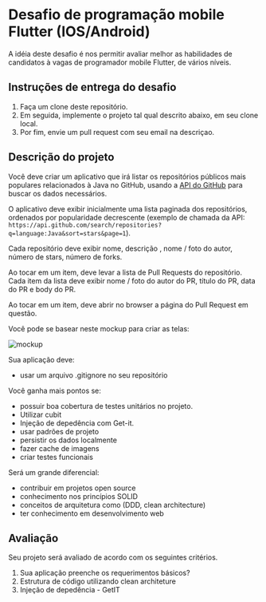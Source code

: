 # Desafio de programação mobile Flutter (IOS/Android)

A idéia deste desafio é nos permitir avaliar melhor as habilidades de candidatos à vagas de programador mobile Flutter, de vários níveis.


## Instruções de entrega do desafio

1. Faça um clone deste repositório.
1. Em seguida, implemente o projeto tal qual descrito abaixo, em seu clone local.
1. Por fim, envie um pull request com seu email na descriçao.

## Descrição do projeto

Você deve criar um aplicativo que irá listar os repositórios públicos mais populares relacionados à Java no GitHub, usando a [API do GitHub](https://developer.github.com/v3/) para buscar os dados necessários.

O aplicativo deve exibir inicialmente uma lista paginada dos repositórios, ordenados por popularidade decrescente (exemplo de chamada da API: `https://api.github.com/search/repositories?q=language:Java&sort=stars&page=1`).

Cada repositório deve exibir nome, descrição , nome / foto do autor, número de stars, número de forks.

Ao tocar em um item, deve levar a lista de Pull Requests do repositório. Cada item da lista deve exibir nome / foto do autor do PR, título do PR, data do PR e body do PR.

Ao tocar em um item, deve abrir no browser a página do Pull Request em questão.

Você pode se basear neste mockup para criar as telas:

![mockup](https://raw.githubusercontent.com/hostaraguaia/Desafio-Hostaraguaia-Flutter-Git/master/mockup-android.png)

Sua aplicação deve:

- usar um arquivo .gitignore no seu repositório

Você ganha mais pontos se:

- possuir boa cobertura de testes unitários no projeto.
- Utilizar cubit
- Injeção de depedência com Get-it.
- usar padrões de projeto
- persistir os dados localmente
- fazer cache de imagens
- criar testes funcionais

Será um grande diferencial:

- contribuir em projetos open source
- conhecimento nos princípios SOLID
- conceitos de arquitetura como (DDD, clean architecture)
- ter conhecimento em desenvolvimento web

## Avaliação

Seu projeto será avaliado de acordo com os seguintes critérios.

1. Sua aplicação preenche os requerimentos básicos?
2. Estrutura de código utilizando clean architeture 
3. Injeção de depedência - GetIT

